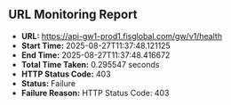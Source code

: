 ## URL Monitoring Report

- **URL:** https://api-gw1-prod1.fisglobal.com/gw/v1/health
- **Start Time:** 2025-08-27T11:37:48.121125
- **End Time:** 2025-08-27T11:37:48.416672
- **Total Time Taken:** 0.295547 seconds
- **HTTP Status Code:** 403
- **Status:** Failure
- **Failure Reason:** HTTP Status Code: 403
